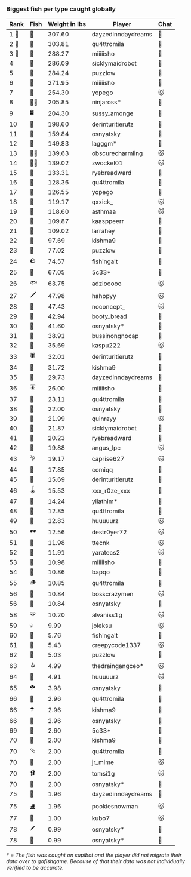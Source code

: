 ### Biggest fish per type caught globally
| Rank | Fish | Weight in lbs | Player | Chat |
|------|--------|-----------|---------|-------|
| 1 🥇  | 🦑 | 307.60 | dayzedinndaydreams | 🍞 |
| 2 🥈  | 🐳 | 303.81 | qu4ttromila | 🍞 |
| 3 🥉  | 🦈 | 288.27 | miiiiisho | 🍞 |
| 4  | 🦕 | 286.09 | sicklymaidrobot | 🍞 |
| 5  | 🐉 | 284.24 | puzzlow | 🍞 |
| 6  | 🐍 | 271.95 | miiiiisho | 🍞 |
| 7  | 🐢 | 254.30 | yopego | 🐱 |
| 8  | 🐻‍❄ | 205.85 | ninjaross* | 🍞 |
| 9  | 🛢️ | 204.30 | sussy_amonge | 🍞 |
| 10  | 🐙 | 198.60 | derinturitierutz | 🍞 |
| 11  | 🐋 | 159.84 | osnyatsky | 🍞 |
| 12  | 🐊 | 149.83 | lagggm* | 🍞 |
| 13  | 🧞‍♂ | 139.63 | obscurecharmling | 🐱 |
| 14  | 🧜‍♀️ | 139.02 | zwockel01 | 🐱 |
| 15  | 🦭 | 133.31 | ryebreadward | 🍞 |
| 16  | 🦪 | 128.36 | qu4ttromila | 🍞 |
| 17  | 🦞 | 126.55 | yopego | 🍞 |
| 18  | 🐬 | 119.17 | qxxick_ | 🐱 |
| 19  | 🧟 | 118.60 | asthmaa | 🐱 |
| 20  | 📱 | 109.87 | kaasppeerr | 🍞 |
| 21  | 🦇 | 109.02 | larrahey | 🍞 |
| 22  | 🪸 | 97.69 | kishma9 | 🍞 |
| 23  | 👑 | 77.02 | puzzlow | 🍞 |
| 24  | 🪨 | 74.57 | fishingalt | 🍞 |
| 25  | 🦐 | 67.05 | 5c33* | 🍞 |
| 26  | 🐟 | 63.75 | adziooooo | 🐱 |
| 27  | 🗡️ | 47.98 | hahppyy | 🐱 |
| 28  | 🐸 | 47.43 | noconcept_ | 🐱 |
| 29  | 🦫 | 42.94 | booty_bread | 🍞 |
| 30  | 🐧 | 41.60 | osnyatsky* | 🍞 |
| 31  | 🦀 | 38.91 | bussinongnocap | 🍞 |
| 32  | 🐡 | 35.69 | kaspu222 | 🐱 |
| 33  | 🕷️ | 32.01 | derinturitierutz | 🍞 |
| 34  | 🥒 | 31.72 | kishma9 | 🍞 |
| 35  | 🧽 | 29.73 | dayzedinndaydreams | 🍞 |
| 36  | 🪳 | 26.00 | miiiiisho | 🍞 |
| 37  | 🎰 | 23.11 | qu4ttromila | 🍞 |
| 38  | 🦠 | 22.00 | osnyatsky | 🍞 |
| 39  | 🐠 | 21.99 | quinrayy | 🐱 |
| 40  | 🪼 | 21.87 | sicklymaidrobot | 🍞 |
| 41  | 🧭 | 20.23 | ryebreadward | 🍞 |
| 42  | 🦦 | 19.88 | angus_lpc | 🐱 |
| 43  | 🪱 | 19.17 | caprise627 | 🐱 |
| 44  | 🍄 | 17.85 | comiqq | 🍞 |
| 45  | 🦆 | 15.69 | derinturitierutz | 🍞 |
| 46  | 🪀 | 15.53 | xxx_r0ze_xxx | 🍞 |
| 47  | 🐌 | 14.24 | yliathim* | 🍞 |
| 48  | 🎱 | 12.85 | qu4ttromila | 🍞 |
| 49  | 🧃 | 12.83 | huuuuurz | 🐱 |
| 50  | 🕶️ | 12.56 | destr0yer72 | 🐱 |
| 51  | 👒 | 11.98 | ttecnk | 🐱 |
| 52  | 🧸 | 11.91 | yaratecs2 | 🐱 |
| 53  | 🧊 | 10.98 | miiiiisho | 🍞 |
| 54  | 🪹 | 10.86 | bapqo | 🍞 |
| 55  | 🪵 | 10.85 | qu4ttromila | 🍞 |
| 56  | 🦎 | 10.84 | bosscrazymen | 🐱 |
| 56  | 🪺 | 10.84 | osnyatsky | 🍞 |
| 58  | 🩲 | 10.20 | alvaniss1g | 🐱 |
| 59  | 💀 | 9.99 | joleksu | 🐱 |
| 60  | 🎏 | 5.76 | fishingalt | 🍞 |
| 61  | 🧵 | 5.43 | creepycode1337 | 🐱 |
| 62  | 🐚 | 5.03 | puzzlow | 🍞 |
| 63  | 🪝 | 4.99 | thedraingangceo* | 🐱 |
| 64  | 🥫 | 4.91 | huuuuurz | 🐱 |
| 65  | ☘️ | 3.98 | osnyatsky | 🍞 |
| 66  | 🥪 | 2.96 | qu4ttromila | 🍞 |
| 66  | ☂️ | 2.96 | kishma9 | 🍞 |
| 66  | 🌹 | 2.96 | osnyatsky | 🍞 |
| 69  | 🍬 | 2.60 | 5c33* | 🍞 |
| 70  | 👟 | 2.00 | kishma9 | 🍞 |
| 70  | 🩴 | 2.00 | qu4ttromila | 🍞 |
| 70  | 👢 | 2.00 | jr_mime | 🐱 |
| 70  | 🩰 | 2.00 | tomsi1g | 🐱 |
| 70  | 🧦 | 2.00 | osnyatsky* | 🍞 |
| 75  | 🌿 | 1.96 | dayzedinndaydreams | 🍞 |
| 75  | ⛸️ | 1.96 | pookiesnowman | 🐱 |
| 77  | 🧤 | 1.00 | kubo7 | 🐱 |
| 78  | 🪶 | 0.99 | osnyatsky* | 🍞 |
| 78  | 🧣 | 0.99 | osnyatsky* | 🍞 |

_* = The fish was caught on supibot and the player did not migrate their data over to gofishgame. Because of that their data was not individually verified to be accurate._
